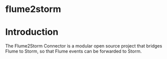 flume2storm
===========

# Introduction #
The Flume2Storm Connector is a modular open source project that bridges Flume to Storm, so that Flume events 
can be forwarded to Storm. 
